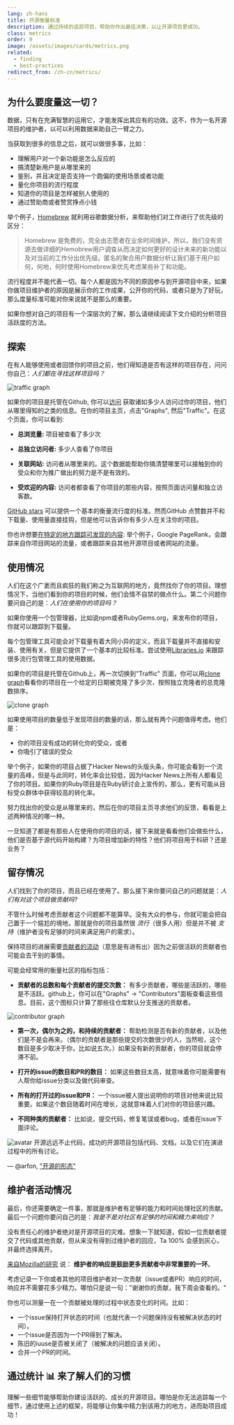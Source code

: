 ```yaml
---
lang: zh-hans
title: 开源衡量标准
description: 通过持续的追踪项目，帮助你作出最佳决策，以让开源项目更成功。
class: metrics
order: 9
image: /assets/images/cards/metrics.png
related:
  - finding
  - best-practices
redirect_from: /zh-cn/metrics/
---
```


## 为什么要度量这一切？

数据，只有在充满智慧的运用它，才能发挥出其应有的功效。这不，作为一名开源项目的维护者，以可以利用数据来助自己一臂之力。

当获取到很多的信息之后，就可以做很多事，比如：

* 理解用户对一个新功能是怎么反应的
* 搞清楚新用户是从哪里来的
* 鉴别，并且决定是否支持一个跑偏的使用场景或者功能
* 量化你项目的流行程度
* 知道你的项目是怎样被别人使用的
* 通过赞助商或者赞赏挣点小钱

举个例子，[Homebrew](https://github.com/Homebrew/brew/blob/bbed7246bc5c5b7acb8c1d427d10b43e090dfd39/docs/Analytics.md) 就利用谷歌数据分析，来帮助他们对工作进行了优先级的区分：

> Homebrew 是免费的，完全由志愿者在业余时间维护。所以，我们没有资源去做详细的Hemobrew用户调查从而决定如何更好的设计未来的新功能以及对当前的工作分出优先级。匿名的聚合用户数据分析让我们基于用户如何，何地，何时使用Homebrew来优先考虑某些补丁和功能。

流行程度并不能代表一切。每个人都是因为不同的原因参与到开源项目中来，如果你做项目维护者的原因是展示你的工作成果，公开你的代码，或者只是为了好玩，那么度量标准可能对你来说就不是那么的重要。

如果你想对自己的项目有一个深层次的了解，那么请继续阅读下文介绍的分析项目活跃度的方法。

## 探索

在有人能够使用或者回馈你的项目之前，他们得知道是否有这样的项目存在，问问你自己：_人们都在寻找这样项目吗？_

![traffic graph](/assets/images/metrics/repo_traffic_graphs_tooltip.png)

如果你的项目是托管在Github, 你可以[访问](https://help.github.com/articles/about-repository-graphs/#traffic) 获取诸如多少人访问过你的项目，他们从哪里得知的之类的信息。在你的项目主页，点击"Graphs", 然后"Traffic"。在这个页面，你可以看到:

* **总浏览量:** 项目被查看了多少次

* **总独立访问者:** 多少人查看了你项目

* **关联网站:** 访问者从哪里来的。这个数据能帮助你搞清楚哪里可以接触到你的受众和你为推广做出的努力是不是有效的。

* **受欢迎的内容:** 访问者都查看了你项目的那些内容，按照页面访问量和独立访客数。

[GitHub stars](https://help.github.com/articles/about-stars/) 可以提供一个基本的衡量流行度的标准。然而GitHub 点赞数并不和下载量、使用量直接挂钩，但是他可以告诉你有多少人在关注你的项目。

你也许想要[在特定的地方跟踪可发现的内容](https://opensource.com/business/16/6/pirate-metrics): 举个例子，Google PageRank，会跟踪来自你项目网站的流量，或者跟踪来自其他开源项目或者网站的流量。

## 使用情况

人们在这个广袤而且疯狂的我们称之为互联网的地方，竟然找你了你的项目。理想情况下，当他们看到你的项目的时候，他们会情不自禁的做点什么。第二个问题你要问自己的是：_人们在使用你的项目吗？_

如果你使用一个包管理器，比如说npm或者RubyGems.org，来发布你的项目，你就可以跟踪到下载量。

每个包管理工具可能会对下载量有着大同小异的定义，而且下载量并不直接和安装、使用有关，但是它提供了一个基本的比较标准。尝试使用[Libraries.io](https://libraries.io/) 来跟踪很多流行包管理工具的使用数据。

如果你的项目是托管在Github上，再一次切换到"Traffic" 页面，你可以用[clone graph](https://github.com/blog/1873-clone-graphs)看看你的项目在一个给定的日期被克隆了多少次，按照独立克隆者的总克隆数排序。

![clone graph](/assets/images/metrics/clone_graph.png)

如果使用项目的数量低于发现项目的数量的话，那么就有两个问题值得考虑。他们是：

* 你的项目没有成功的转化你的受众，或者
* 你吸引了错误的受众

举个例子，如果你的项目占据了Hacker News的头版头条，你可能会看到一个流量的高峰，但是与此同时，转化率会比较低，因为Hacker News上所有人都看见了你的项目。如果你的Ruby项目是在Ruby研讨会上宣传的，那么，更有可能从目标受众群体中获得较高的转化率。

努力找出你的受众是从哪里来的，然后在你的项目主页寻求他们的反馈，看看是上述两种情况的哪一种。

一旦知道了都是有那些人在使用你的项目的话，接下来就是看看他们会做些什么，他们是否基于源代码开始构建？为项目增加新的特性？他们将项目用于科研？还是业务？

## 留存情况

人们找到了你的项目，而且已经在使用了。那么接下来你要问自己的问题就是：_人们有对这个项目做贡献吗?_

不管什么时候考虑贡献者这个问题都不能算早。没有大众的参与，你就可能会把自己置于一个尴尬的境地，那就是你的项目虽然很 _流行_（很多人用）但是并不被 _支持_（维护者没有足够的时间来满足用户的需求）。

保持项目的进展需要[贡献者的流动](http://blog.abigailcabunoc.com/increasing-developer-engagement-at-mozilla-science-learning-advocacy#contributor-pathways_2)（意思是有进有出）因为之前很活跃的贡献者也可能会去干别的事情。

可能会经常用的衡量社区的指标包括：

* **贡献者的总数和每个贡献者的提交次数：** 有多少贡献者，哪些是活跃的，哪些是不活跃。github上，你可以在"Graphs" -> "Contributors"面板查看这些信息。目前，这个图标只计算了那些往仓库默认分支推送的贡献者。

![contributor graph](/assets/images/metrics/repo_contributors_specific_graph.png)

* **第一次，偶尔为之的，和持续的贡献者：** 帮助检测是否有新的贡献者，以及他们是不是会再来。（偶尔的贡献者是那些提交的次数很少的人，当然啦，这个数目是多少取决于你，比如说五次。）如果没有新的贡献者，你的项目就会停滞不前。

* **打开的issue的数目和PR的数目：** 如果这些数目太高，就意味着你可能需要有人帮你给issue分类以及做代码审查。

* **所有的打开过的issue和PR：** 一个issue被人提出说明你的项目对他来说比较重要。如果这个数目随着时间在增长，这就意味着人们对你的项目感兴趣。

* **不同种类的贡献者：** 比如说，提交代码，修复笔误或者bug，或者在issue下面评论。

<aside markdown="1" class="pquote">
<img src="https://avatars.githubusercontent.com/arfon?s=180" class="pquote-avatar" alt="avatar">
开源远远不止代码，成功的开源项目包括代码、文档，以及它们在演进过程中的所有讨论。

— @arfon, ["开源的形态"](https://github.com/blog/2195-the-shape-of-open-source)

</aside>

## 维护者活动情况

最后，你还需要确定一件事，那就是维护者有足够的能力和时间处理社区的贡献。最后一个问题你要问自己的是：_我是不是对社区有足够的时间和精力来响应？_

没有责任心的维护者绝对是开源项目的灾难。想象一下就知道，假如一位贡献者提交了代码或其他贡献，但从来没有得到过维护者的回应，Ta 100% 会感到灰心，并最终选择离开。

[来自Mozilla的研究](https://docs.google.com/presentation/d/1hsJLv1ieSqtXBzd5YZusY-mB8e1VJzaeOmh8Q4VeMio/edit#slide=id.g43d857af8_0177) 说： **维护者的响应是鼓励更多贡献者中非常重要的一环**。

考虑记录一下你或者其他的项目维护者对一次贡献（issue或者PR）响应的时间，响应并不需要花多少精力。哪怕只是说一句："谢谢你的贡献，我下周会查看的。"

你也可以测量一在一个贡献被处理的过程中状态变化的时间。比如：

* 一个issue保持打开状态的时间（也就代表一个问题保持没有被解决状态的时间）。
* 一个issue是否因为一个PR得到了解决。
* 陈旧的iuuse是否被关闭了（被解决的问题应该关闭）。
* 合并一个PR的时间。

## 通过统计 📊 来了解人们的习惯

理解一些细节能够帮助你建设活跃的、成长的开源项目。哪怕是你无法追踪每一个细节，通过使用上述的框架，将能够让你集中精力到该用力的地方，进而助项目成功！
